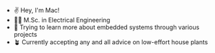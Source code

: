 - ✌ Hey, I'm Mac!
- 👨‍🎓 M.Sc. in Electrical Engineering
- 📖 Trying to learn more about embedded systems through various projects
- 🪴 Currently accepting any and all advice on low-effort house plants

<!--
**daahl/daahl** is a ✨ _special_ ✨ repository because its `README.md` (this file) appears on your GitHub profile.

Here are some ideas to get you started:

- 🔭 I’m currently working on ...
- 🌱 I’m currently learning ...
- 👯 I’m looking to collaborate on ...
- 🤔 I’m looking for help with ...
- 💬 Ask me about ...
- 📫 How to reach me: ...
- 😄 Pronouns: ...
- ⚡ Fun fact: ...
-->
